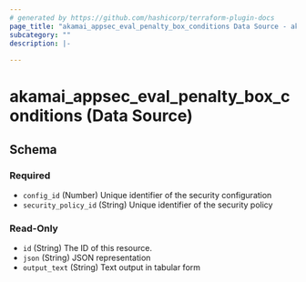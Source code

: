 ```yaml
---
# generated by https://github.com/hashicorp/terraform-plugin-docs
page_title: "akamai_appsec_eval_penalty_box_conditions Data Source - akamai"
subcategory: ""
description: |-
  
---
```


# akamai_appsec_eval_penalty_box_conditions (Data Source)





<!-- schema generated by tfplugindocs -->
## Schema

### Required

- `config_id` (Number) Unique identifier of the security configuration
- `security_policy_id` (String) Unique identifier of the security policy

### Read-Only

- `id` (String) The ID of this resource.
- `json` (String) JSON representation
- `output_text` (String) Text output in tabular form
